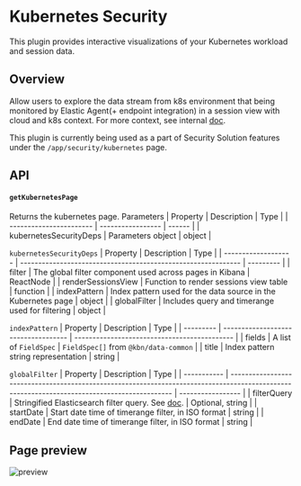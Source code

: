 # Kubernetes Security
This plugin provides interactive visualizations of your Kubernetes workload and session data.

## Overview
Allow users to explore the data stream from k8s environment that being monitored by Elastic Agent(+ endpoint integration) in a session view with cloud and k8s context. For more context, see internal [doc](https://github.com/elastic/security-team/issues/3337).

This plugin is currently being used as a part of Security Solution features under the `/app/security/kubernetes` page.

## API

#### `getKubernetesPage` 
Returns the kubernetes page.
Parameters
| Property                | Description       | Type   |
| ----------------------- | ----------------- | ------ |
| kubernetesSecurityDeps  | Parameters object | object |

`kubernetesSecurityDeps`
| Property            | Description                                                   | Type      |
| ------------------- | ------------------------------------------------------------- | --------- |
| filter              | The global filter component used across pages in Kibana       | ReactNode |
| renderSessionsView  | Function to render sessions view table                        | function  |
| indexPattern        | Index pattern used for the data source in the Kubernetes page | object    |
| globalFilter        | Includes query and timerange used for filtering               | object    |

`indexPattern`
| Property  | Description                         | Type                                         |
| --------- | ----------------------------------- | -------------------------------------------- |
| fields    | A list of `FieldSpec`               | `FieldSpec[]` from `@kbn/data-common` |
| title     | Index pattern string representation | string                                       |

`globalFilter`
| Property    | Description                                                                                                                                   | Type              |
| ----------- | --------------------------------------------------------------------------------------------------------------------------------------------  | ----------------- |
| filterQuery | Stringified Elasticsearch filter query. See [doc](https://www.elastic.co/guide/en/elasticsearch/reference/current/query-filter-context.html). | Optional, string  |
| startDate   | Start date time of timerange filter, in ISO format                                                                                            | string            |
| endDate     | End date time of timerange filter, in ISO format                                                                                              | string            |


## Page preview
![preview](https://user-images.githubusercontent.com/91196877/171646384-ff7041ae-13ae-4abc-bb25-636c38e7efbb.png)